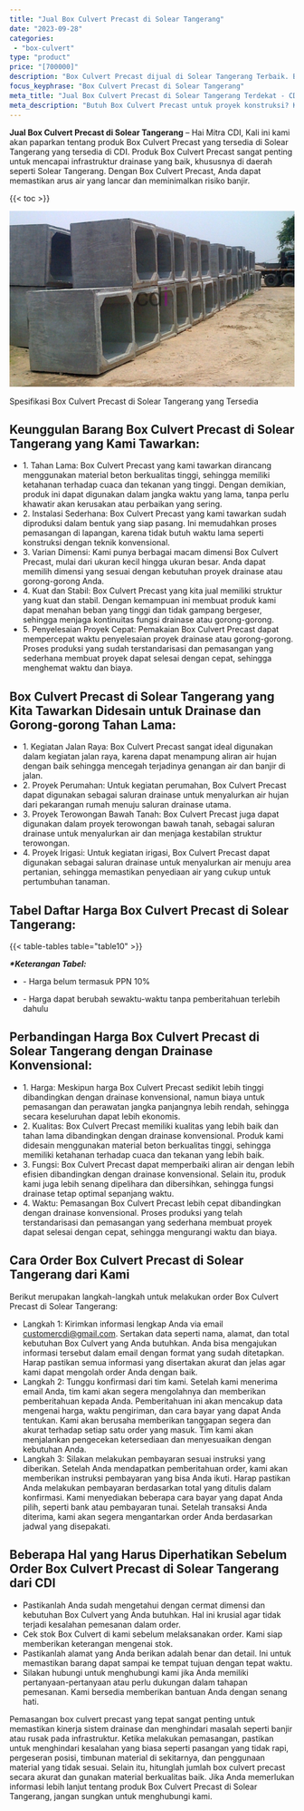 ```yaml
---
title: "Jual Box Culvert Precast di Solear Tangerang"
date: "2023-09-28"
categories:
 - "box-culvert"
type: "product"
price: "[700000]"
description: "Box Culvert Precast dijual di Solear Tangerang Terbaik. Box Culvert Precast ini menjadi solusi utama dalam proyek pembangunan sebagai saluran drainase yang kuat dan tahan lama. Konsultasikan kebutuhan Anda sekarang."
focus_keyphrase: "Box Culvert Precast di Solear Tangerang"
meta_title: "Jual Box Culvert Precast di Solear Tangerang Terdekat - CDI"
meta_description: "Butuh Box Culvert Precast untuk proyek konstruksi? Kami adalah solusi tepat dengan penawaran kompetitif. Klik untuk penawaran istimewa."
---
```


**Jual Box Culvert Precast di Solear Tangerang** – Hai Mitra CDI, Kali ini kami akan paparkan tentang produk Box Culvert Precast yang tersedia di Solear Tangerang yang tersedia di CDI. Produk Box Culvert Precast sangat penting untuk mencapai infrastruktur drainase yang baik, khususnya di daerah seperti Solear Tangerang. Dengan Box Culvert Precast, Anda dapat memastikan arus air yang lancar dan meminimalkan risiko banjir.

{{< toc >}}

![Jual Box Culvert Precast di Solear Tangerang](/images/box-culvert/box-culvert-27.jpg)

Spesifikasi Box Culvert Precast di Solear Tangerang yang Tersedia 

## Keunggulan Barang Box Culvert Precast di Solear Tangerang yang Kami Tawarkan:

*   1\. Tahan Lama: Box Culvert Precast yang kami tawarkan dirancang menggunakan material beton berkualitas tinggi, sehingga memiliki ketahanan terhadap cuaca dan tekanan yang tinggi. Dengan demikian, produk ini dapat digunakan dalam jangka waktu yang lama, tanpa perlu khawatir akan kerusakan atau perbaikan yang sering.
*   2\. Instalasi Sederhana: Box Culvert Precast yang kami tawarkan sudah diproduksi dalam bentuk yang siap pasang. Ini memudahkan proses pemasangan di lapangan, karena tidak butuh waktu lama seperti konstruksi dengan teknik konvensional.
*   3\. Varian Dimensi: Kami punya berbagai macam dimensi Box Culvert Precast, mulai dari ukuran kecil hingga ukuran besar. Anda dapat memilih dimensi yang sesuai dengan kebutuhan proyek drainase atau gorong-gorong Anda.
*   4\. Kuat dan Stabil: Box Culvert Precast yang kita jual memiliki struktur yang kuat dan stabil. Dengan kemampuan ini membuat produk kami dapat menahan beban yang tinggi dan tidak gampang bergeser, sehingga menjaga kontinuitas fungsi drainase atau gorong-gorong.
*   5\. Penyelesaian Proyek Cepat: Pemakaian Box Culvert Precast dapat mempercepat waktu penyelesaian proyek drainase atau gorong-gorong. Proses produksi yang sudah terstandarisasi dan pemasangan yang sederhana membuat proyek dapat selesai dengan cepat, sehingga menghemat waktu dan biaya.

## Box Culvert Precast di Solear Tangerang yang Kita Tawarkan Didesain untuk Drainase dan Gorong-gorong Tahan Lama:

*   1\. Kegiatan Jalan Raya: Box Culvert Precast sangat ideal digunakan dalam kegiatan jalan raya, karena dapat menampung aliran air hujan dengan baik sehingga mencegah terjadinya genangan air dan banjir di jalan.
*   2\. Proyek Perumahan: Untuk kegiatan perumahan, Box Culvert Precast dapat digunakan sebagai saluran drainase untuk menyalurkan air hujan dari pekarangan rumah menuju saluran drainase utama.
*   3\. Proyek Terowongan Bawah Tanah: Box Culvert Precast juga dapat digunakan dalam proyek terowongan bawah tanah, sebagai saluran drainase untuk menyalurkan air dan menjaga kestabilan struktur terowongan.
*   4\. Proyek Irigasi: Untuk kegiatan irigasi, Box Culvert Precast dapat digunakan sebagai saluran drainase untuk menyalurkan air menuju area pertanian, sehingga memastikan penyediaan air yang cukup untuk pertumbuhan tanaman.

## Tabel Daftar Harga Box Culvert Precast di Solear Tangerang:

{{< table-tables table="table10" >}}

**_\*Keterangan Tabel:_**

*   \- Harga belum termasuk PPN 10%

*   \- Harga dapat berubah sewaktu-waktu tanpa pemberitahuan terlebih dahulu

## Perbandingan Harga Box Culvert Precast di Solear Tangerang dengan Drainase Konvensional:

*   1\. Harga: Meskipun harga Box Culvert Precast sedikit lebih tinggi dibandingkan dengan drainase konvensional, namun biaya untuk pemasangan dan perawatan jangka panjangnya lebih rendah, sehingga secara keseluruhan dapat lebih ekonomis.
*   2\. Kualitas: Box Culvert Precast memiliki kualitas yang lebih baik dan tahan lama dibandingkan dengan drainase konvensional. Produk kami didesain menggunakan material beton berkualitas tinggi, sehingga memiliki ketahanan terhadap cuaca dan tekanan yang lebih baik.
*   3\. Fungsi: Box Culvert Precast dapat memperbaiki aliran air dengan lebih efisien dibandingkan dengan drainase konvensional. Selain itu, produk kami juga lebih senang dipelihara dan dibersihkan, sehingga fungsi drainase tetap optimal sepanjang waktu.
*   4\. Waktu: Pemasangan Box Culvert Precast lebih cepat dibandingkan dengan drainase konvensional. Proses produksi yang telah terstandarisasi dan pemasangan yang sederhana membuat proyek dapat selesai dengan cepat, sehingga mengurangi waktu dan biaya.

## Cara Order Box Culvert Precast di Solear Tangerang dari Kami

Berikut merupakan langkah-langkah untuk melakukan order Box Culvert Precast di Solear Tangerang:

*   Langkah 1: Kirimkan informasi lengkap Anda via email customercdi@gmail.com. Sertakan data seperti nama, alamat, dan total kebutuhan Box Culvert yang Anda butuhkan.
Anda bisa mengajukan informasi tersebut dalam email dengan format yang sudah ditetapkan. Harap pastikan semua informasi yang disertakan akurat dan jelas agar kami dapat mengolah order Anda dengan baik.
*   Langkah 2: Tunggu konfirmasi dari tim kami. Setelah kami menerima email Anda, tim kami akan segera mengolahnya dan memberikan pemberitahuan kepada Anda. Pemberitahuan ini akan mencakup data mengenai harga, waktu pengiriman, dan cara bayar yang dapat Anda tentukan.
Kami akan berusaha memberikan tanggapan segera dan akurat terhadap setiap satu order yang masuk. Tim kami akan menjalankan pengecekan ketersediaan dan menyesuaikan dengan kebutuhan Anda.
*   Langkah 3: Silakan melakukan pembayaran sesuai instruksi yang diberikan. Setelah Anda mendapatkan pemberitahuan order, kami akan memberikan instruksi pembayaran yang bisa Anda ikuti. Harap pastikan Anda melakukan pembayaran berdasarkan total yang ditulis dalam konfirmasi.
Kami menyediakan beberapa cara bayar yang dapat Anda pilih, seperti bank atau pembayaran tunai. Setelah transaksi Anda diterima, kami akan segera mengantarkan order Anda berdasarkan jadwal yang disepakati.

## Beberapa Hal yang Harus Diperhatikan Sebelum Order Box Culvert Precast di Solear Tangerang dari CDI

*   Pastikanlah Anda sudah mengetahui dengan cermat dimensi dan kebutuhan Box Culvert yang Anda butuhkan. Hal ini krusial agar tidak terjadi kesalahan pemesanan dalam order.
*   Cek stok Box Culvert di kami sebelum melaksanakan order. Kami siap memberikan keterangan mengenai stok.
*   Pastikanlah alamat yang Anda berikan adalah benar dan detail. Ini untuk memastikan barang dapat sampai ke tempat tujuan dengan tepat waktu.
*   Silakan hubungi untuk menghubungi kami jika Anda memiliki pertanyaan-pertanyaan atau perlu dukungan dalam tahapan pemesanan. Kami bersedia memberikan bantuan Anda dengan senang hati.

Pemasangan box culvert precast yang tepat sangat penting untuk memastikan kinerja sistem drainase dan menghindari masalah seperti banjir atau rusak pada infrastruktur. Ketika melakukan pemasangan, pastikan untuk menghindari kesalahan yang biasa seperti pasangan yang tidak rapi, pergeseran posisi, timbunan material di sekitarnya, dan penggunaan material yang tidak sesuai. Selain itu, hitunglah jumlah box culvert precast secara akurat dan gunakan material berkualitas baik. Jika Anda memerlukan informasi lebih lanjut tentang produk Box Culvert Precast di Solear Tangerang, jangan sungkan untuk menghubungi kami.